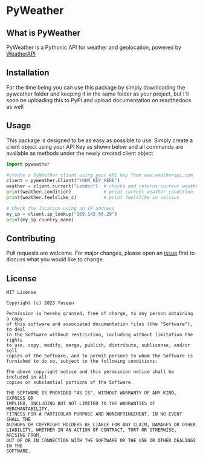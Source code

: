 # PyWeather


## What is PyWeather
PyWeather is a Pythonic API for weather and geolocation, powered by [WeatherAPI](https://www.weatherapi.com/)


<!-- ## Installation

Use [pip](https://pip.pypa.io/en/stable/) package manager to install PyWeather.

```bash
pip install pyweather
``` -->
## Installation
For the time being you can use this package by simply downloading the pyweather folder and keeping it in the same folder as your project, but I'll soon be uploading this to PyPI and upload documentation on readthedocs as well


## Usage

This package is designed to be as easy as possible to use. Simply create a client object using your API Key as shown below and all commands are available as methods under the newly created client object

```python
import pyweather

#create a PyWeather client using your API key from www.weatherapi.com
client = pyweather.Client("YOUR_KEY_HERE")
weather = client.current("London")  # checks and returns current weather
print(weather.condition)            # print current weather condition
print(weather.feelslike_c)          # print feelslike in celsius

# Check the location using an IP address
my_ip = client.ip_lookup("209.142.68.29")
print(my_ip.country_name)

```


## Contributing

Pull requests are welcome. For major changes, please open an [issue](https://github.com/Ghoul072/weather/issues) first
to discuss what you would like to change.


## License

```text
MIT License

Copyright (c) 2023 Yaseen

Permission is hereby granted, free of charge, to any person obtaining a copy
of this software and associated documentation files (the "Software"), to deal
in the Software without restriction, including without limitation the rights
to use, copy, modify, merge, publish, distribute, sublicense, and/or sell
copies of the Software, and to permit persons to whom the Software is
furnished to do so, subject to the following conditions:

The above copyright notice and this permission notice shall be included in all
copies or substantial portions of the Software.

THE SOFTWARE IS PROVIDED "AS IS", WITHOUT WARRANTY OF ANY KIND, EXPRESS OR
IMPLIED, INCLUDING BUT NOT LIMITED TO THE WARRANTIES OF MERCHANTABILITY,
FITNESS FOR A PARTICULAR PURPOSE AND NONINFRINGEMENT. IN NO EVENT SHALL THE
AUTHORS OR COPYRIGHT HOLDERS BE LIABLE FOR ANY CLAIM, DAMAGES OR OTHER
LIABILITY, WHETHER IN AN ACTION OF CONTRACT, TORT OR OTHERWISE, ARISING FROM,
OUT OF OR IN CONNECTION WITH THE SOFTWARE OR THE USE OR OTHER DEALINGS IN THE
SOFTWARE.
```